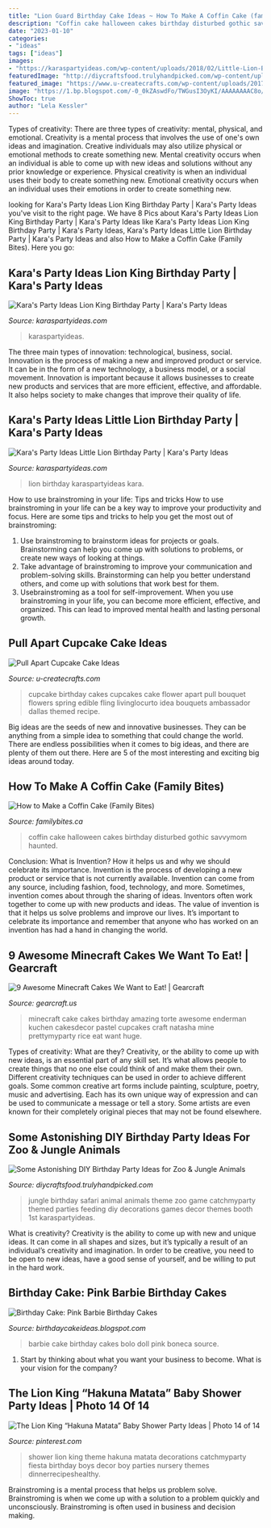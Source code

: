 ```yaml
---
title: "Lion Guard Birthday Cake Ideas ~ How To Make A Coffin Cake (family Bites)"
description: "Coffin cake halloween cakes birthday disturbed gothic savvymom haunted"
date: "2023-01-10"
categories:
- "ideas"
tags: ["ideas"]
images:
- "https://karaspartyideas.com/wp-content/uploads/2018/02/Little-Lion-Birthday-Party-via-Karas-Party-Ideas-KarasPartyIdeas.com25.jpeg"
featuredImage: "http://diycraftsfood.trulyhandpicked.com/wp-content/uploads/2016/06/Animal-birthday-party_om.jpg"
featured_image: "https://www.u-createcrafts.com/wp-content/uploads/2017/05/cupcake-bouquet.jpg"
image: "https://1.bp.blogspot.com/-0_0kZAswdFo/TWGusI3OyKI/AAAAAAAAC8o/UH_ZtPLUiW8/s1600/barbie-cake-idea.JPG"
ShowToc: true
author: "Lela Kessler"
---
```



Types of creativity: There are three types of creativity: mental, physical, and emotional.
Creativity is a mental process that involves the use of one's own ideas and imagination. Creative individuals may also utilize physical or emotional methods to create something new. Mental creativity occurs when an individual is able to come up with new ideas and solutions without any prior knowledge or experience. Physical creativity is when an individual uses their body to create something new. Emotional creativity occurs when an individual uses their emotions in order to create something new.

	

		
looking for Kara&#039;s Party Ideas Lion King Birthday Party | Kara&#039;s Party Ideas you've visit to the right page. We have 8 Pics about Kara&#039;s Party Ideas Lion King Birthday Party | Kara&#039;s Party Ideas like Kara&#039;s Party Ideas Lion King Birthday Party | Kara&#039;s Party Ideas, Kara&#039;s Party Ideas Little Lion Birthday Party | Kara&#039;s Party Ideas and also How to Make a Coffin Cake (Family Bites). Here you go:
		
    
## Kara&#039;s Party Ideas Lion King Birthday Party | Kara&#039;s Party Ideas

<img loading=lazy src="https://karaspartyideas.com/wp-content/uploads/2018/04/Lion-King-Birthday-Party-via-Karas-Party-Ideas-KarasPartyIdeas.com26.jpeg" onerror="this.onerror=null;this.src='https://tse1.mm.bing.net/th?id=OIP.nPC8eUtp3oCpDiMmfhpEawHaLH&amp;pid=15.1';" alt="Kara&#039;s Party Ideas Lion King Birthday Party | Kara&#039;s Party Ideas">

_Source: karaspartyideas.com_

>karaspartyideas. 

	

The three main types of innovation: technological, business, social.
Innovation is the process of making a new and improved product or service. It can be in the form of a new technology, a business model, or a social movement. Innovation is important because it allows businesses to create new products and services that are more efficient, effective, and affordable. It also helps society to make changes that improve their quality of life.

    
## Kara&#039;s Party Ideas Little Lion Birthday Party | Kara&#039;s Party Ideas

<img loading=lazy src="https://karaspartyideas.com/wp-content/uploads/2018/02/Little-Lion-Birthday-Party-via-Karas-Party-Ideas-KarasPartyIdeas.com25.jpeg" onerror="this.onerror=null;this.src='https://tse1.mm.bing.net/th?id=OIP.c_TlMHRzChqtNF8iMfn8ZwAAAA&amp;pid=15.1';" alt="Kara&#039;s Party Ideas Little Lion Birthday Party | Kara&#039;s Party Ideas">

_Source: karaspartyideas.com_

>lion birthday karaspartyideas kara. 

	

How to use brainstroming in your life: Tips and tricks
How to use brainstroming in your life can be a key way to improve your productivity and focus. Here are some tips and tricks to help you get the most out of brainstroming: 
1) Use brainstroming to brainstorm ideas for projects or goals. Brainstorming can help you come up with solutions to problems, or create new ways of looking at things. 
2) Take advantage of brainstroming to improve your communication and problem-solving skills. Brainstorming can help you better understand others, and come up with solutions that work best for them. 
3) Usebrainstroming as a tool for self-improvement. When you use brainstroming in your life, you can become more efficient, effective, and organized. This can lead to improved mental health and lasting personal growth.

    
## Pull Apart Cupcake Cake Ideas

<img loading=lazy src="https://www.u-createcrafts.com/wp-content/uploads/2017/05/cupcake-bouquet.jpg" onerror="this.onerror=null;this.src='https://tse2.mm.bing.net/th?id=OIP.b6fmpVR9mAk7zOKiGvyQ8wHaLH&amp;pid=15.1';" alt="Pull Apart Cupcake Cake Ideas">

_Source: u-createcrafts.com_

>cupcake birthday cakes cupcakes cake flower apart pull bouquet flowers spring edible fling livinglocurto idea bouquets ambassador dallas themed recipe. 

	

Big ideas are the seeds of new and innovative businesses. They can be anything from a simple idea to something that could change the world. There are endless possibilities when it comes to big ideas, and there are plenty of them out there. Here are 5 of the most interesting and exciting big ideas around today.

    
## How To Make A Coffin Cake (Family Bites)

<img loading=lazy src="http://mixingbowlkids.typepad.com/.a/6a010536fe5b48970c01b7c6e2bb97970b-600wi" onerror="this.onerror=null;this.src='https://tse4.mm.bing.net/th?id=OIP.1UfBVvnFSClIDwFzqs1AwgHaGd&amp;pid=15.1';" alt="How to Make a Coffin Cake (Family Bites)">

_Source: familybites.ca_

>coffin cake halloween cakes birthday disturbed gothic savvymom haunted. 

	

Conclusion: What is Invention? How it helps us and why we should celebrate its importance.
Invention is the process of developing a new product or service that is not currently available. Invention can come from any source, including fashion, food, technology, and more. Sometimes, invention comes about through the sharing of ideas. Inventors often work together to come up with new products and ideas. The value of invention is that it helps us solve problems and improve our lives. It’s important to celebrate its importance and remember that anyone who has worked on an invention has had a hand in changing the world.

    
## 9 Awesome Minecraft Cakes We Want To Eat! | Gearcraft

<img loading=lazy src="http://gearcraft.us/wp-content/uploads/2016/03/kzx12tlvebucfnaoy3jd-900x641.jpg" onerror="this.onerror=null;this.src='https://tse4.mm.bing.net/th?id=OIP.UWF2QcPOf-i2llT3gXWCBAHaFR&amp;pid=15.1';" alt="9 Awesome Minecraft Cakes We Want to Eat! | Gearcraft">

_Source: gearcraft.us_

>minecraft cake cakes birthday amazing torte awesome enderman kuchen cakesdecor pastel cupcakes craft natasha mine prettymyparty rice eat want huge. 

	

Types of creativity: What are they?
Creativity, or the ability to come up with new ideas, is an essential part of any skill set. It’s what allows people to create things that no one else could think of and make them their own. Different creativity techniques can be used in order to achieve different goals.
Some common creative art forms include painting, sculpture, poetry, music and advertising. Each has its own unique way of expression and can be used to communicate a message or tell a story. Some artists are even known for their completely original pieces that may not be found elsewhere.

    
## Some Astonishing DIY Birthday Party Ideas For Zoo &amp; Jungle Animals

<img loading=lazy src="http://diycraftsfood.trulyhandpicked.com/wp-content/uploads/2016/06/Animal-birthday-party_om.jpg" onerror="this.onerror=null;this.src='https://tse3.mm.bing.net/th?id=OIP.LG2I2AQu-lPFxjgb-wwBdwHaLH&amp;pid=15.1';" alt="Some Astonishing DIY Birthday Party Ideas for Zoo &amp; Jungle Animals">

_Source: diycraftsfood.trulyhandpicked.com_

>jungle birthday safari animal animals theme zoo game catchmyparty themed parties feeding diy decorations games decor themes booth 1st karaspartyideas. 

	

What is creativity?
Creativity is the ability to come up with new and unique ideas. It can come in all shapes and sizes, but it’s typically a result of an individual’s creativity and imagination. In order to be creative, you need to be open to new ideas, have a good sense of yourself, and be willing to put in the hard work.

    
## Birthday Cake: Pink Barbie Birthday Cakes

<img loading=lazy src="https://1.bp.blogspot.com/-0_0kZAswdFo/TWGusI3OyKI/AAAAAAAAC8o/UH_ZtPLUiW8/s1600/barbie-cake-idea.JPG" onerror="this.onerror=null;this.src='https://tse4.mm.bing.net/th?id=OIP.caB3xwwqmvUn0PEeGLQBhwHaJ4&amp;pid=15.1';" alt="Birthday Cake: Pink Barbie Birthday Cakes">

_Source: birthdaycakeideas.blogspot.com_

>barbie cake birthday cakes bolo doll pink boneca source. 

	

1) Start by thinking about what you want your business to become. What is your vision for the company?

    
## The Lion King “Hakuna Matata” Baby Shower Party Ideas | Photo 14 Of 14

<img loading=lazy src="https://i.pinimg.com/736x/b2/ca/0e/b2ca0eb3cdb299fdacab446ef277ac1b.jpg" onerror="this.onerror=null;this.src='https://tse1.mm.bing.net/th?id=OIP.S7PzWtWzV1xHad1JF5p0DAHaKt&amp;pid=15.1';" alt="The Lion King “Hakuna Matata” Baby Shower Party Ideas | Photo 14 of 14">

_Source: pinterest.com_

>shower lion king theme hakuna matata decorations catchmyparty fiesta birthday boys decor boy parties nursery themes dinnerrecipeshealthy. 

	

Brainstroming is a mental process that helps us problem solve. Brainstroming is when we come up with a solution to a problem quickly and unconsciously. Brainstroming is often used in business and decision making.

